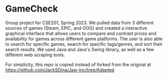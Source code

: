 # GameCheck
Group project for CSE201, Spring 2023. We pulled data from 3 different sources of games (Steam, EPIC, and GOG) and created a interactive graphical interface that allows users to compare and contrast prices and availability for games across different game platforms. The user is also able to search for specific games, search for specific tags/genres, and sort their search results. We used Java and Java's Swing library, as well as a few different web scraping tools.

For simplicity, this repo is copied instead of forked from the original at https://github.com/JackSDina/Jaw-Inc/tree/Adapted
